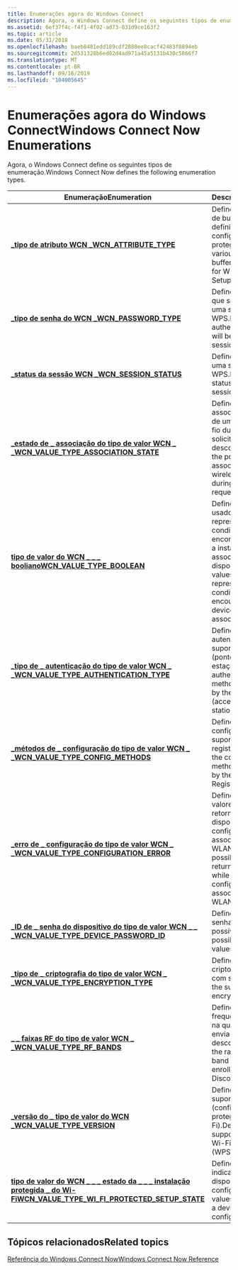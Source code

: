 ```yaml
---
title: Enumerações agora do Windows Connect
description: Agora, o Windows Connect define os seguintes tipos de enumeração.
ms.assetid: 6ef37f4c-f4f1-4f02-ad73-031d9ce163f2
ms.topic: article
ms.date: 05/31/2018
ms.openlocfilehash: baeb8481edd189cdf2880ee8cacf42483f8894eb
ms.sourcegitcommit: 2d531328b6ed82d4ad971a45a5131b430c5866f7
ms.translationtype: MT
ms.contentlocale: pt-BR
ms.lasthandoff: 09/16/2019
ms.locfileid: "104005645"
---
```

# <a name="windows-connect-now-enumerations"></a><span data-ttu-id="7b7a7-103">Enumerações agora do Windows Connect</span><span class="sxs-lookup"><span data-stu-id="7b7a7-103">Windows Connect Now Enumerations</span></span>

<span data-ttu-id="7b7a7-104">Agora, o Windows Connect define os seguintes tipos de enumeração.</span><span class="sxs-lookup"><span data-stu-id="7b7a7-104">Windows Connect Now defines the following enumeration types.</span></span>



| <span data-ttu-id="7b7a7-105">Enumeração</span><span class="sxs-lookup"><span data-stu-id="7b7a7-105">Enumeration</span></span>                                                                                             | <span data-ttu-id="7b7a7-106">Descrição</span><span class="sxs-lookup"><span data-stu-id="7b7a7-106">Description</span></span>                                                                                                                   |
|---------------------------------------------------------------------------------------------------------|-------------------------------------------------------------------------------------------------------------------------------|
| [<span data-ttu-id="7b7a7-107">**\_tipo de atributo WCN \_**</span><span class="sxs-lookup"><span data-stu-id="7b7a7-107">**WCN\_ATTRIBUTE\_TYPE**</span></span>](/windows/win32/api/wcntypes/ne-wcntypes-wcn_attribute_type)                                                      | <span data-ttu-id="7b7a7-108">Define os vários tipos de buffer de atributo definidos para Wi-Fi configuração protegida.</span><span class="sxs-lookup"><span data-stu-id="7b7a7-108">Defines the various attribute buffer types defined for Wi-Fi Protected Setup.</span></span><br/>                                      |
| [<span data-ttu-id="7b7a7-109">**\_tipo de senha do WCN \_**</span><span class="sxs-lookup"><span data-stu-id="7b7a7-109">**WCN\_PASSWORD\_TYPE**</span></span>](/windows/win32/api/wcndevice/ne-wcndevice-wcn_password_type)                                                        | <span data-ttu-id="7b7a7-110">Define a autenticação que será usada em uma sessão do WPS.</span><span class="sxs-lookup"><span data-stu-id="7b7a7-110">Defines the authentication that will be used in a WPS session.</span></span> <br/>                                                    |
| [<span data-ttu-id="7b7a7-111">**\_status da sessão WCN \_**</span><span class="sxs-lookup"><span data-stu-id="7b7a7-111">**WCN\_SESSION\_STATUS**</span></span>](/windows/win32/api/wcndevice/ne-wcndevice-wcn_session_status)                                                      | <span data-ttu-id="7b7a7-112">Define o status de uma sessão do WPS.</span><span class="sxs-lookup"><span data-stu-id="7b7a7-112">Defines the status of a WPS session.</span></span><br/>                                                                               |
| [<span data-ttu-id="7b7a7-113">**\_estado de \_ associação do tipo de valor WCN \_ \_**</span><span class="sxs-lookup"><span data-stu-id="7b7a7-113">**WCN\_VALUE\_TYPE\_ASSOCIATION\_STATE**</span></span>](/windows/win32/api/wcntypes/ne-wcntypes-wcn_value_type_association_state)                        | <span data-ttu-id="7b7a7-114">Define os Estados de associação possíveis de uma estação sem fio durante uma solicitação de descoberta.</span><span class="sxs-lookup"><span data-stu-id="7b7a7-114">Defines the possible association states of a wireless station during a Discovery request.</span></span><br/>                          |
| [<span data-ttu-id="7b7a7-115">**tipo de valor do WCN \_ \_ \_ booliano**</span><span class="sxs-lookup"><span data-stu-id="7b7a7-115">**WCN\_VALUE\_TYPE\_BOOLEAN**</span></span>](/windows/win32/api/wcntypes/ne-wcntypes-wcn_value_type_boolean)                                             | <span data-ttu-id="7b7a7-116">Define os valores usados para representar as condições true/false encontradas durante a instalação e a associação do dispositivo.</span><span class="sxs-lookup"><span data-stu-id="7b7a7-116">Defines values used to represent true/false conditions encountered during device setup and association.</span></span><br/>            |
| [<span data-ttu-id="7b7a7-117">**\_tipo de \_ autenticação do tipo de valor WCN \_ \_**</span><span class="sxs-lookup"><span data-stu-id="7b7a7-117">**WCN\_VALUE\_TYPE\_AUTHENTICATION\_TYPE**</span></span>](/windows/win32/api/wcntypes/ne-wcntypes-wcn_value_type_authentication_type)                    | <span data-ttu-id="7b7a7-118">Define os métodos de autenticação com suporte pelo registro (ponto de acesso ou estação).</span><span class="sxs-lookup"><span data-stu-id="7b7a7-118">Defines the authentication methods supported by the Enrollee (access point or station).</span></span><br/>                            |
| [<span data-ttu-id="7b7a7-119">**\_métodos de \_ configuração do tipo de valor WCN \_ \_**</span><span class="sxs-lookup"><span data-stu-id="7b7a7-119">**WCN\_VALUE\_TYPE\_CONFIG\_METHODS**</span></span>](/windows/win32/api/wcntypes/ne-wcntypes-wcn_value_type_config_methods)                              | <span data-ttu-id="7b7a7-120">Define os métodos de configuração com suporte no registro ou registrador.</span><span class="sxs-lookup"><span data-stu-id="7b7a7-120">Defines the configuration methods supported by the Enrollee or Registrar.</span></span><br/>                                          |
| [<span data-ttu-id="7b7a7-121">**\_erro de \_ configuração do tipo de valor WCN \_ \_**</span><span class="sxs-lookup"><span data-stu-id="7b7a7-121">**WCN\_VALUE\_TYPE\_CONFIGURATION\_ERROR**</span></span>](/windows/win32/api/wcntypes/ne-wcntypes-wcn_value_type_configuration_error)                    | <span data-ttu-id="7b7a7-122">Define os possíveis valores de erro retornados a um dispositivo ao tentar configurar o para o e associá-lo ao WLAN.</span><span class="sxs-lookup"><span data-stu-id="7b7a7-122">Defines possible error values returned to a device while attempting to configure to, and associate with, the WLAN.</span></span><br/> |
| [<span data-ttu-id="7b7a7-123">**\_ID de \_ senha do dispositivo do tipo de valor WCN \_ \_ \_**</span><span class="sxs-lookup"><span data-stu-id="7b7a7-123">**WCN\_VALUE\_TYPE\_DEVICE\_PASSWORD\_ID**</span></span>](/windows/win32/api/wcntypes/ne-wcntypes-wcn_value_type_device_password_id)                     | <span data-ttu-id="7b7a7-124">Define os valores de senha possíveis.</span><span class="sxs-lookup"><span data-stu-id="7b7a7-124">Defines the possible password values.</span></span><br/>                                                                              |
| [<span data-ttu-id="7b7a7-125">**\_tipo de \_ criptografia do tipo de valor WCN \_ \_**</span><span class="sxs-lookup"><span data-stu-id="7b7a7-125">**WCN\_VALUE\_TYPE\_ENCRYPTION\_TYPE**</span></span>](/windows/win32/api/wcntypes/ne-wcntypes-wcn_value_type_encryption_type)                            | <span data-ttu-id="7b7a7-126">Define os tipos de criptografia de WLAN com suporte.</span><span class="sxs-lookup"><span data-stu-id="7b7a7-126">Defines the supported WLAN encryption types.</span></span><br/>                                                                       |
| [<span data-ttu-id="7b7a7-127">**\_ \_ faixas RF do tipo de valor WCN \_ \_**</span><span class="sxs-lookup"><span data-stu-id="7b7a7-127">**WCN\_VALUE\_TYPE\_RF\_BANDS**</span></span>](/windows/win32/api/wcntypes/ne-wcntypes-wcn_value_type_rf_bands)                                          | <span data-ttu-id="7b7a7-128">Define a banda de frequência de rádio na qual um registro envia solicitações de descoberta.</span><span class="sxs-lookup"><span data-stu-id="7b7a7-128">Defines the radio frequency band on which an enrollee sends Discovery requests.</span></span><br/>                                    |
| [<span data-ttu-id="7b7a7-129">**\_versão do \_ tipo de valor do WCN \_**</span><span class="sxs-lookup"><span data-stu-id="7b7a7-129">**WCN\_VALUE\_TYPE\_VERSION**</span></span>](/windows/win32/api/wcntypes/ne-wcntypes-wcn_value_type_version)                                             | <span data-ttu-id="7b7a7-130">Define a versão com suporte da WPS (configuração protegida do Wi-Fi).</span><span class="sxs-lookup"><span data-stu-id="7b7a7-130">Defines the supported version of Wi-Fi Protected Setup (WPS).</span></span><br/>                                                      |
| [<span data-ttu-id="7b7a7-131">**tipo de valor do WCN \_ \_ \_ estado da \_ \_ \_ instalação protegida \_ do Wi-Fi**</span><span class="sxs-lookup"><span data-stu-id="7b7a7-131">**WCN\_VALUE\_TYPE\_WI\_FI\_PROTECTED\_SETUP\_STATE**</span></span>](/windows/win32/api/wcntypes/ne-wcntypes-wcn_value_type_wi_fi_protected_setup_state) | <span data-ttu-id="7b7a7-132">Define valores que indicam se um dispositivo está configurado.</span><span class="sxs-lookup"><span data-stu-id="7b7a7-132">Defines values that indicate if a device is configured.</span></span><br/>                                                            |



 

## <a name="related-topics"></a><span data-ttu-id="7b7a7-133">Tópicos relacionados</span><span class="sxs-lookup"><span data-stu-id="7b7a7-133">Related topics</span></span>

<dl> <dt>

[<span data-ttu-id="7b7a7-134">Referência do Windows Connect Now</span><span class="sxs-lookup"><span data-stu-id="7b7a7-134">Windows Connect Now Reference</span></span>](windows-connect-now-reference.md)
</dt> </dl>

 

 





